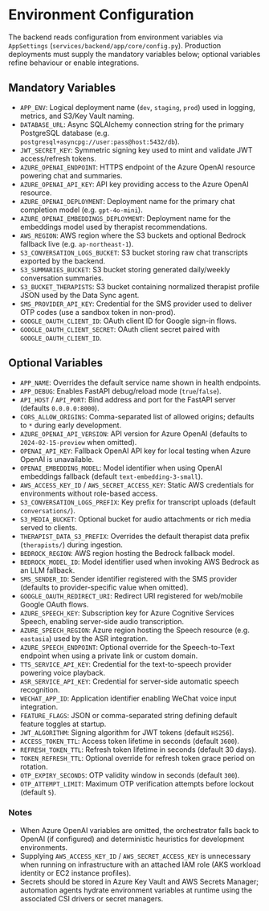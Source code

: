 # Environment Configuration

The backend reads configuration from environment variables via `AppSettings` (`services/backend/app/core/config.py`). Production deployments must supply the mandatory variables below; optional variables refine behaviour or enable integrations.

## Mandatory Variables
- `APP_ENV`: Logical deployment name (`dev`, `staging`, `prod`) used in logging, metrics, and S3/Key Vault naming.
- `DATABASE_URL`: Async SQLAlchemy connection string for the primary PostgreSQL database (e.g. `postgresql+asyncpg://user:pass@host:5432/db`).
- `JWT_SECRET_KEY`: Symmetric signing key used to mint and validate JWT access/refresh tokens.
- `AZURE_OPENAI_ENDPOINT`: HTTPS endpoint of the Azure OpenAI resource powering chat and summaries.
- `AZURE_OPENAI_API_KEY`: API key providing access to the Azure OpenAI resource.
- `AZURE_OPENAI_DEPLOYMENT`: Deployment name for the primary chat completion model (e.g. `gpt-4o-mini`).
- `AZURE_OPENAI_EMBEDDINGS_DEPLOYMENT`: Deployment name for the embeddings model used by therapist recommendations.
- `AWS_REGION`: AWS region where the S3 buckets and optional Bedrock fallback live (e.g. `ap-northeast-1`).
- `S3_CONVERSATION_LOGS_BUCKET`: S3 bucket storing raw chat transcripts exported by the backend.
- `S3_SUMMARIES_BUCKET`: S3 bucket storing generated daily/weekly conversation summaries.
- `S3_BUCKET_THERAPISTS`: S3 bucket containing normalized therapist profile JSON used by the Data Sync agent.
- `SMS_PROVIDER_API_KEY`: Credential for the SMS provider used to deliver OTP codes (use a sandbox token in non-prod).
- `GOOGLE_OAUTH_CLIENT_ID`: OAuth client ID for Google sign-in flows.
- `GOOGLE_OAUTH_CLIENT_SECRET`: OAuth client secret paired with `GOOGLE_OAUTH_CLIENT_ID`.

## Optional Variables
- `APP_NAME`: Overrides the default service name shown in health endpoints.
- `APP_DEBUG`: Enables FastAPI debug/reload mode (`true`/`false`).
- `API_HOST` / `API_PORT`: Bind address and port for the FastAPI server (defaults `0.0.0.0:8000`).
- `CORS_ALLOW_ORIGINS`: Comma-separated list of allowed origins; defaults to `*` during early development.
- `AZURE_OPENAI_API_VERSION`: API version for Azure OpenAI (defaults to `2024-02-15-preview` when omitted).
- `OPENAI_API_KEY`: Fallback OpenAI API key for local testing when Azure OpenAI is unavailable.
- `OPENAI_EMBEDDING_MODEL`: Model identifier when using OpenAI embeddings fallback (default `text-embedding-3-small`).
- `AWS_ACCESS_KEY_ID` / `AWS_SECRET_ACCESS_KEY`: Static AWS credentials for environments without role-based access.
- `S3_CONVERSATION_LOGS_PREFIX`: Key prefix for transcript uploads (default `conversations/`).
- `S3_MEDIA_BUCKET`: Optional bucket for audio attachments or rich media served to clients.
- `THERAPIST_DATA_S3_PREFIX`: Overrides the default therapist data prefix (`therapists/`) during ingestion.
- `BEDROCK_REGION`: AWS region hosting the Bedrock fallback model.
- `BEDROCK_MODEL_ID`: Model identifier used when invoking AWS Bedrock as an LLM fallback.
- `SMS_SENDER_ID`: Sender identifier registered with the SMS provider (defaults to provider-specific value when omitted).
- `GOOGLE_OAUTH_REDIRECT_URI`: Redirect URI registered for web/mobile Google OAuth flows.
- `AZURE_SPEECH_KEY`: Subscription key for Azure Cognitive Services Speech, enabling server-side audio transcription.
- `AZURE_SPEECH_REGION`: Azure region hosting the Speech resource (e.g. `eastasia`) used by the ASR integration.
- `AZURE_SPEECH_ENDPOINT`: Optional override for the Speech-to-Text endpoint when using a private link or custom domain.
- `TTS_SERVICE_API_KEY`: Credential for the text-to-speech provider powering voice playback.
- `ASR_SERVICE_API_KEY`: Credential for server-side automatic speech recognition.
- `WECHAT_APP_ID`: Application identifier enabling WeChat voice input integration.
- `FEATURE_FLAGS`: JSON or comma-separated string defining default feature toggles at startup.
- `JWT_ALGORITHM`: Signing algorithm for JWT tokens (default `HS256`).
- `ACCESS_TOKEN_TTL`: Access token lifetime in seconds (default `3600`).
- `REFRESH_TOKEN_TTL`: Refresh token lifetime in seconds (default 30 days).
- `TOKEN_REFRESH_TTL`: Optional override for refresh token grace period on rotation.
- `OTP_EXPIRY_SECONDS`: OTP validity window in seconds (default `300`).
- `OTP_ATTEMPT_LIMIT`: Maximum OTP verification attempts before lockout (default `5`).

### Notes
- When Azure OpenAI variables are omitted, the orchestrator falls back to OpenAI (if configured) and deterministic heuristics for development environments.
- Supplying `AWS_ACCESS_KEY_ID` / `AWS_SECRET_ACCESS_KEY` is unnecessary when running on infrastructure with an attached IAM role (AKS workload identity or EC2 instance profiles).
- Secrets should be stored in Azure Key Vault and AWS Secrets Manager; automation agents hydrate environment variables at runtime using the associated CSI drivers or secret managers.
